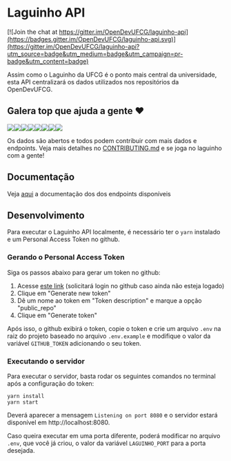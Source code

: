 # Laguinho API

[![Join the chat at https://gitter.im/OpenDevUFCG/laguinho-api](https://badges.gitter.im/OpenDevUFCG/laguinho-api.svg)](https://gitter.im/OpenDevUFCG/laguinho-api?utm_source=badge&utm_medium=badge&utm_campaign=pr-badge&utm_content=badge)

Assim como o Laguinho da UFCG é o ponto mais central da universidade, esta API centralizará os dados utilizados nos repositórios da OpenDevUFCG.

## Galera top que ajuda a gente :heart:

[![](https://sourcerer.io/fame/JoseRenan/OpenDevUFCG/laguinho-api/images/0)](https://sourcerer.io/fame/JoseRenan/OpenDevUFCG/laguinho-api/links/0)[![](https://sourcerer.io/fame/JoseRenan/OpenDevUFCG/laguinho-api/images/1)](https://sourcerer.io/fame/JoseRenan/OpenDevUFCG/laguinho-api/links/1)[![](https://sourcerer.io/fame/JoseRenan/OpenDevUFCG/laguinho-api/images/2)](https://sourcerer.io/fame/JoseRenan/OpenDevUFCG/laguinho-api/links/2)[![](https://sourcerer.io/fame/JoseRenan/OpenDevUFCG/laguinho-api/images/3)](https://sourcerer.io/fame/JoseRenan/OpenDevUFCG/laguinho-api/links/3)[![](https://sourcerer.io/fame/JoseRenan/OpenDevUFCG/laguinho-api/images/4)](https://sourcerer.io/fame/JoseRenan/OpenDevUFCG/laguinho-api/links/4)[![](https://sourcerer.io/fame/JoseRenan/OpenDevUFCG/laguinho-api/images/5)](https://sourcerer.io/fame/JoseRenan/OpenDevUFCG/laguinho-api/links/5)[![](https://sourcerer.io/fame/JoseRenan/OpenDevUFCG/laguinho-api/images/6)](https://sourcerer.io/fame/JoseRenan/OpenDevUFCG/laguinho-api/links/6)[![](https://sourcerer.io/fame/JoseRenan/OpenDevUFCG/laguinho-api/images/7)](https://sourcerer.io/fame/JoseRenan/OpenDevUFCG/laguinho-api/links/7)

Os dados são abertos e todos podem contribuir com mais dados e endpoints. Veja mais detalhes no [CONTRIBUTING.md](CONTRIBUTING.md) e se joga no laguinho com a gente!

## Documentação 

Veja [aqui](https://github.com/OpenDevUFCG/laguinho-api/blob/master/docs/README.md) a documentação dos dos endpoints disponíveis
 
## Desenvolvimento

Para executar o Laguinho API localmente, é necessário ter o `yarn` instalado e um Personal Access Token no github.

### Gerando o Personal Access Token

Siga os passos abaixo para gerar um token no github:

1. Acesse [este link](https://github.com/settings/tokens) (solicitará login no github caso ainda não esteja logado)
1. Clique em "Generate new token"
1. Dê um nome ao token em "Token description" e marque a opção "public_repo"
1. Clique em "Generate token"

Após isso, o github exibirá o token, copie o token e crie um arquivo `.env` na raiz do projeto baseado no arquivo `.env.example` e modifique o valor da variável `GITHUB_TOKEN` adicionando o seu token.

### Executando o servidor

Para executar o servidor, basta rodar os seguintes comandos no terminal após a configuração do token:

```
yarn install
yarn start
```

Deverá aparecer a mensagem `Listening on port 8080` e o servidor estará disponível em http://localhost:8080.

Caso queira executar em uma porta diferente, poderá modificar no arquivo `.env`, que você já criou, o valor da variável `LAGUINHO_PORT` para a porta desejada.


